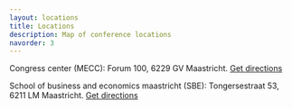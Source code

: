 ```yaml
---
layout: locations
title: Locations
description: Map of conference locations
navorder: 3
---
```



Congress center (MECC): Forum 100, 6229 GV Maastricht. [Get directions](https://www.google.com/maps/dir//Forum+100,+6231+SB+Maastricht/@50.8378029,5.7106924,17z)

School of business and economics maastricht (SBE): Tongersestraat 53, 6211 LM Maastricht. [Get directions](https://www.google.com/maps/dir//School+of+Business+and+Economics,+Tongersestraat+53,+6211+LM+Maastricht/@50.8449563,5.602418,12z)



